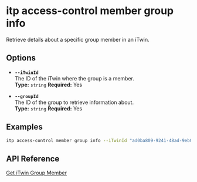 # itp access-control member group info

Retrieve details about a specific group member in an iTwin.

## Options

- **`--iTwinId`**  
  The ID of the iTwin where the group is a member.  
  **Type:** `string` **Required:** Yes

- **`--groupId`**  
  The ID of the group to retrieve information about.  
  **Type:** `string` **Required:** Yes

## Examples

```bash
itp access-control member group info --iTwinId "ad0ba809-9241-48ad-9eb0-c8038c1a1d51" --groupId "group1-id"
```

## API Reference

[Get iTwin Group Member](https://developer.bentley.com/apis/access-control-v2/operations/get-itwin-group-member/)

